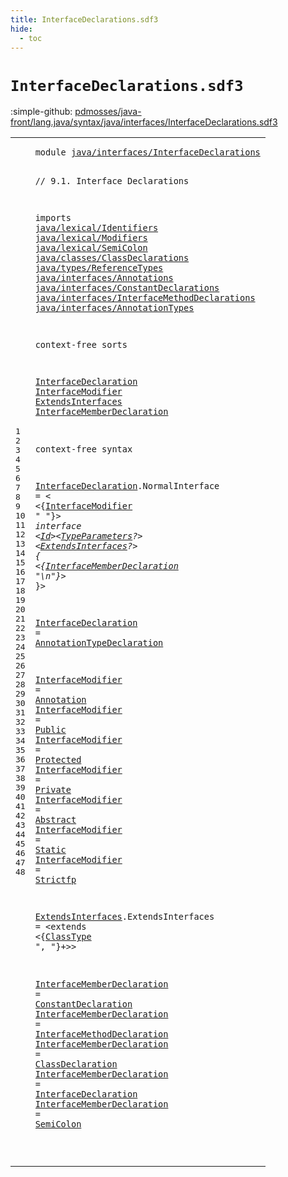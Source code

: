 ```yaml
---
title: InterfaceDeclarations.sdf3
hide:
  - toc
---
```


# `InterfaceDeclarations.sdf3`

:simple-github: [pdmosses/java-front/lang.java/syntax/java/interfaces/InterfaceDeclarations.sdf3]

[pdmosses/java-front/lang.java/syntax/java/interfaces/InterfaceDeclarations.sdf3]: https://github.com/pdmosses/java-front/blob/master/lang.java/syntax/java/interfaces/InterfaceDeclarations.sdf3 "The source file on GitHub"

<div class="sdf3"><table class="highlighttable"><tbody><tr><td class="linenos"><div class="linenodiv"><pre><span></span>1
2
3
4
5
6
7
8
9
10
11
12
13
14
15
16
17
18
19
20
21
22
23
24
25
26
27
28
29
30
31
32
33
34
35
36
37
38
39
40
41
42
43
44
45
46
47
48
</pre></div></td>
<td class="code"><pre><code><span class="keyword">module</span> <a href="../../packages/TypeDeclarations.sdf3#java/interfaces/InterfaceDeclarations_144_181" id="java/interfaces/InterfaceDeclarations_7_44" title="Referenced at ../../packages/TypeDeclarations.sdf3 line 8">java/interfaces/InterfaceDeclarations</a>

<span class="layout">// 9.1. Interface Declarations</span>

<span class="keyword">imports</span>
  <a href="../../lexical/Identifiers.sdf3#java/lexical/Identifiers_7_31" id="java/lexical/Identifiers_88_112" title="Defined at ../../lexical/Identifiers.sdf3 line 1">java/lexical/Identifiers</a>
  <a href="../../lexical/Modifiers.sdf3#java/lexical/Modifiers_7_29" id="java/lexical/Modifiers_115_137" title="Defined at ../../lexical/Modifiers.sdf3 line 1">java/lexical/Modifiers</a>
  <a href="../../lexical/SemiColon.sdf3#java/lexical/SemiColon_7_29" id="java/lexical/SemiColon_140_162" title="Defined at ../../lexical/SemiColon.sdf3 line 1">java/lexical/SemiColon</a>
  <a href="../../classes/ClassDeclarations.sdf3#java/classes/ClassDeclarations_7_37" id="java/classes/ClassDeclarations_165_195" title="Defined at ../../classes/ClassDeclarations.sdf3 line 1">java/classes/ClassDeclarations</a>
  <a href="../../types/ReferenceTypes.sdf3#java/types/ReferenceTypes_7_32" id="java/types/ReferenceTypes_198_223" title="Defined at ../../types/ReferenceTypes.sdf3 line 1">java/types/ReferenceTypes</a>
  <a href="../Annotations.sdf3#java/interfaces/Annotations_7_34" id="java/interfaces/Annotations_226_253" title="Defined at ../Annotations.sdf3 line 1">java/interfaces/Annotations</a>
  <a href="../ConstantDeclarations.sdf3#java/interfaces/ConstantDeclarations_7_43" id="java/interfaces/ConstantDeclarations_256_292" title="Defined at ../ConstantDeclarations.sdf3 line 1">java/interfaces/ConstantDeclarations</a>
  <a href="../InterfaceMethodDeclarations.sdf3#java/interfaces/InterfaceMethodDeclarations_7_50" id="java/interfaces/InterfaceMethodDeclarations_295_338" title="Defined at ../InterfaceMethodDeclarations.sdf3 line 1">java/interfaces/InterfaceMethodDeclarations</a>
  <a href="../AnnotationTypes.sdf3#java/interfaces/AnnotationTypes_7_38" id="java/interfaces/AnnotationTypes_341_372" title="Defined at ../AnnotationTypes.sdf3 line 1">java/interfaces/AnnotationTypes</a>

<span class="keyword">context-free sorts</span>

  <a href="#InterfaceDeclaration_1220_1240" id="InterfaceDeclaration_396_416" title="Referenced at line 46; ../AnnotationTypes.sdf3 line 34; ../../classes/ClassDeclarations.sdf3 line 66; ../../packages/TypeDeclarations.sdf3 line 17">InterfaceDeclaration</a>
  <a href="#InterfaceModifier_558_575" id="InterfaceModifier_419_436" title="Referenced at line 27; ../AnnotationTypes.sdf3 line 27">InterfaceModifier</a>
  <a href="#ExtendsInterfaces_616_633" id="ExtendsInterfaces_439_456" title="Referenced at line 27">ExtendsInterfaces</a>
  <a href="#InterfaceMemberDeclaration_644_670" id="InterfaceMemberDeclaration_459_485" title="Referenced at line 28">InterfaceMemberDeclaration</a>

<span class="keyword">context-free syntax</span>

  
  <a href="#InterfaceDeclaration_1220_1240" id="InterfaceDeclaration_513_533" title="Referenced at line 46; ../AnnotationTypes.sdf3 line 34; ../../classes/ClassDeclarations.sdf3 line 66; ../../packages/TypeDeclarations.sdf3 line 17">InterfaceDeclaration</a>.<span class="cons_Constructor"><span id="NormalInterface_534_549" title="Not referenced locally, nor via imports">NormalInterface</span></span> = &lt;
  &lt;{<a href="#InterfaceModifier_419_436" id="InterfaceModifier_558_575" title="Defined at line 19, 33, 34, 35, 36, 37, 38, 39">InterfaceModifier</a> <span class="cons_Lit">" "</span>}*&gt; <span class="cons_String">interface</span> &lt;<a href="../../lexical/Identifiers.sdf3#Id_141_143" id="Id_594_596" title="Defined at ../../lexical/Identifiers.sdf3 line 15, 23">Id</a>&gt;&lt;<a href="../../classes/ClassDeclarations.sdf3#TypeParameters_567_581" id="TypeParameters_598_612" title="Defined at ../../classes/ClassDeclarations.sdf3 line 25, 50">TypeParameters</a>?&gt; &lt;<a href="#ExtendsInterfaces_439_456" id="ExtendsInterfaces_616_633" title="Defined at line 20, 41">ExtendsInterfaces</a>?&gt; <span class="cons_String">{</span>
    &lt;{<a href="#InterfaceMemberDeclaration_459_485" id="InterfaceMemberDeclaration_644_670" title="Defined at line 21, 43, 44, 45, 46, 47">InterfaceMemberDeclaration</a> <span class="cons_Lit">"\n"</span>}*&gt;
  <span class="cons_String">}</span>&gt;
  
  <a href="#InterfaceDeclaration_1220_1240" id="InterfaceDeclaration_689_709" title="Referenced at line 46; ../AnnotationTypes.sdf3 line 34; ../../classes/ClassDeclarations.sdf3 line 66; ../../packages/TypeDeclarations.sdf3 line 17">InterfaceDeclaration</a> = <a href="../AnnotationTypes.sdf3#AnnotationTypeDeclaration_377_402" id="AnnotationTypeDeclaration_712_737" title="Defined at ../AnnotationTypes.sdf3 line 18, 26">AnnotationTypeDeclaration</a>
  
  <a href="#InterfaceModifier_558_575" id="InterfaceModifier_743_760" title="Referenced at line 27; ../AnnotationTypes.sdf3 line 27">InterfaceModifier</a> = <a href="../Annotations.sdf3#Annotation_158_168" id="Annotation_763_773" title="Defined at ../Annotations.sdf3 line 12, 19, 20, 21">Annotation</a>
  <a href="#InterfaceModifier_558_575" id="InterfaceModifier_776_793" title="Referenced at line 27; ../AnnotationTypes.sdf3 line 27">InterfaceModifier</a> = <a href="../../lexical/Modifiers.sdf3#Public_201_207" id="Public_796_802" title="Defined at ../../lexical/Modifiers.sdf3 line 14, 29">Public</a>
  <a href="#InterfaceModifier_558_575" id="InterfaceModifier_805_822" title="Referenced at line 27; ../AnnotationTypes.sdf3 line 27">InterfaceModifier</a> = <a href="../../lexical/Modifiers.sdf3#Protected_189_198" id="Protected_825_834" title="Defined at ../../lexical/Modifiers.sdf3 line 13, 28">Protected</a>
  <a href="#InterfaceModifier_558_575" id="InterfaceModifier_837_854" title="Referenced at line 27; ../AnnotationTypes.sdf3 line 27">InterfaceModifier</a> = <a href="../../lexical/Modifiers.sdf3#Private_179_186" id="Private_857_864" title="Defined at ../../lexical/Modifiers.sdf3 line 12, 27">Private</a>
  <a href="#InterfaceModifier_558_575" id="InterfaceModifier_867_884" title="Referenced at line 27; ../AnnotationTypes.sdf3 line 27">InterfaceModifier</a> = <a href="../../lexical/Modifiers.sdf3#Abstract_141_149" id="Abstract_887_895" title="Defined at ../../lexical/Modifiers.sdf3 line 8, 23">Abstract</a>
  <a href="#InterfaceModifier_558_575" id="InterfaceModifier_898_915" title="Referenced at line 27; ../AnnotationTypes.sdf3 line 27">InterfaceModifier</a> = <a href="../../lexical/Modifiers.sdf3#Static_210_216" id="Static_918_924" title="Defined at ../../lexical/Modifiers.sdf3 line 15, 30">Static</a>
  <a href="#InterfaceModifier_558_575" id="InterfaceModifier_927_944" title="Referenced at line 27; ../AnnotationTypes.sdf3 line 27">InterfaceModifier</a> = <a href="../../lexical/Modifiers.sdf3#Strictfp_219_227" id="Strictfp_947_955" title="Defined at ../../lexical/Modifiers.sdf3 line 16, 31">Strictfp</a>
  
  <a href="#ExtendsInterfaces_616_633" id="ExtendsInterfaces_961_978" title="Referenced at line 27">ExtendsInterfaces</a>.<span class="cons_Constructor"><span id="ExtendsInterfaces_979_996" title="Not referenced locally, nor via imports">ExtendsInterfaces</span></span> = &lt;<span class="cons_String">extends</span> &lt;{<a href="../../types/ReferenceTypes.sdf3#ClassType_234_243" id="ClassType_1010_1019" title="Defined at ../../types/ReferenceTypes.sdf3 line 14, 26, 27">ClassType</a> <span class="cons_Lit">", "</span>}+&gt;&gt;
  
  <a href="#InterfaceMemberDeclaration_644_670" id="InterfaceMemberDeclaration_1034_1060" title="Referenced at line 28">InterfaceMemberDeclaration</a> = <a href="../ConstantDeclarations.sdf3#ConstantDeclaration_203_222" id="ConstantDeclaration_1063_1082" title="Defined at ../ConstantDeclarations.sdf3 line 12, 17">ConstantDeclaration</a>
  <a href="#InterfaceMemberDeclaration_644_670" id="InterfaceMemberDeclaration_1085_1111" title="Referenced at line 28">InterfaceMemberDeclaration</a> = <a href="../InterfaceMethodDeclarations.sdf3#InterfaceMethodDeclaration_201_227" id="InterfaceMethodDeclaration_1114_1140" title="Defined at ../InterfaceMethodDeclarations.sdf3 line 12, 17">InterfaceMethodDeclaration</a>
  <a href="#InterfaceMemberDeclaration_644_670" id="InterfaceMemberDeclaration_1143_1169" title="Referenced at line 28">InterfaceMemberDeclaration</a> = <a href="../../classes/ClassDeclarations.sdf3#ClassDeclaration_507_523" id="ClassDeclaration_1172_1188" title="Defined at ../../classes/ClassDeclarations.sdf3 line 22, 33, 34">ClassDeclaration</a>
  <a href="#InterfaceMemberDeclaration_644_670" id="InterfaceMemberDeclaration_1191_1217" title="Referenced at line 28">InterfaceMemberDeclaration</a> = <a href="#InterfaceDeclaration_396_416" id="InterfaceDeclaration_1220_1240" title="Defined at line 18, 26, 31">InterfaceDeclaration</a>
  <a href="#InterfaceMemberDeclaration_644_670" id="InterfaceMemberDeclaration_1243_1269" title="Referenced at line 28">InterfaceMemberDeclaration</a> = <a href="../../lexical/SemiColon.sdf3#SemiColon_132_141" id="SemiColon_1272_1281" title="Defined at ../../lexical/SemiColon.sdf3 line 8, 12">SemiColon</a>
  
</code></pre></td></tr></tbody></table></div>
